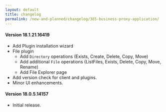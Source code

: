 ```yaml
---
layout: default
title: changelog
permalink: /new-and-planned/changelog/365-business-proxy-application/
---
```


#### Version 18.1.21.16419

 - Add Plugin installation wizard
 - File plugin
   - Add `Directory` operations (Exists, Create, Delete, Copy, Move)
   - Add additional `File` operations (ListFiles, Exists, Delete, Copy, Move, Rename)
   - Add File Explorer page
 - Add version check for client and plugins.
 - Minor UI enhancements.

#### Version 18.0.5.14157
 - Initial release.
